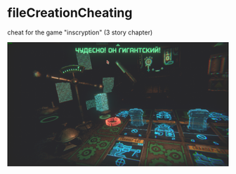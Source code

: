 # fileCreationCheating
cheat for the game "inscryption" (3 story chapter)


![Example](https://github.com/adkomarov/fileCreationCheating/blob/main/inscryptionCheat.png)
